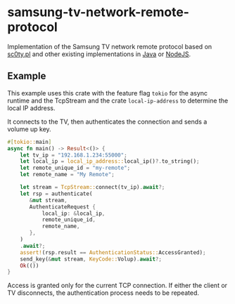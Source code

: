 # samsung-tv-network-remote-protocol

Implementation of the Samsung TV network remote protocol based
on [sc0ty.pl](https://sc0ty.pl/2012/02/samsung-tv-network-remote-control-protocol/)
and other existing implementations in [Java](https://github.com/sebasgarcep/samsung-tv-remote)
or [NodeJS](https://github.com/Toxblh/samsung-tv-control).

## Example

This example uses this crate with the feature flag `tokio` for the async runtime and the TcpStream
and the crate `local-ip-address` to determine the local IP address.

It connects to the TV, then authenticates the connection and sends a volume up key.

```rs
#[tokio::main]
async fn main() -> Result<()> {
    let tv_ip = "192.168.1.234:55000";
    let local_ip = local_ip_address::local_ip()?.to_string();
    let remote_unique_id = "my-remote";
    let remote_name = "My Remote";

    let stream = TcpStream::connect(tv_ip).await?;
    let rsp = authenticate(
       &mut stream,
       AuthenticateRequest {
           local_ip: &local_ip,
           remote_unique_id,
           remote_name,
       },
    )
    .await?;
    assert!(rsp.result == AuthenticationStatus::AccessGranted);
    send_key(&mut stream, KeyCode::Volup).await?;
    Ok(())
}
```

Access is granted only for the current TCP connection. If either the client or TV disconnects, the authentication process needs to be repeated.

